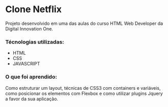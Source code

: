# Clone Netflix

Projeto desenvolvido em uma das aulas do curso HTML Web Developer da Digital Innovation One. 


### Técnologias utilizadas:

* HTML 
* CSS
* JAVASCRIPT


### O que foi aprendido:

Como estruturar um layout, técnicas de CSS3 com containers e variáveis, como posicionar os elementos com Flexbox e como utilizar plugins Jquery a favor da sua aplicação.